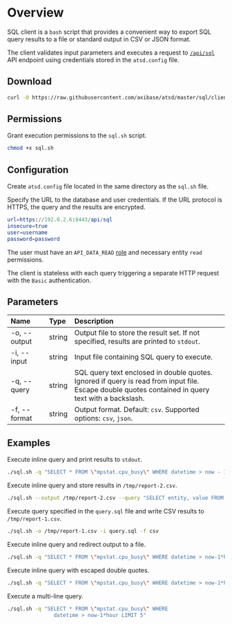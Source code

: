 ﻿# Overview

SQL client is a `bash` script that provides a convenient way to export SQL query results to a file or standard output in CSV or JSON format.

The client validates input parameters and executes a request to [`/api/sql`](../api.md) API endpoint using credentials stored in the `atsd.config` file.

## Download

```bash
curl -O https://raw.githubusercontent.com/axibase/atsd/master/sql/client/sql.sh
```

## Permissions

Grant execution permissions to the `sql.sh` script.

```bash
chmod +x sql.sh
```

## Configuration

Create `atsd.config` file located in the same directory as the `sql.sh` file.

Specify the URL to the database and user credentials. If the URL protocol is HTTPS, the query and the results are encrypted.

```elm
url=https://192.0.2.6:8443/api/sql
insecure=true
user=username
password=password
```

The user must have an `API_DATA_READ` [role](../../administration/user-authorization.md) and necessary entity `read` permissions.

The client is stateless with each query triggering a separate HTTP request with the `Basic` authentication.

## Parameters

| **Name** | **Type** | **Description** |
|:---|:---|:---|
| -o, --output | string | Output file to store the result set. If not specified, results are printed to `stdout`. |
| -i, --input | string | Input file containing SQL query to execute. |
| -q, --query | string | SQL query text enclosed in double quotes. Ignored if query is read from input file. <br>Escape double quotes contained in query text with a backslash.|
| -f, --format | string | Output format. Default: `csv`. Supported options: `csv`, `json`. |

## Examples

Execute inline query and print results to `stdout`.

```bash
./sql.sh -q "SELECT * FROM \"mpstat.cpu_busy\" WHERE datetime > now - 1*minute LIMIT 3"
```

Execute inline query and store results in `/tmp/report-2.csv`.

```bash
./sql.sh --output /tmp/report-2.csv --query "SELECT entity, value FROM \"mpstat.cpu_busy\" WHERE datetime > now - 1*minute LIMIT 3"
```

Execute query specified in the `query.sql` file and write CSV results to `/tmp/report-1.csv`.

```bash
./sql.sh -o /tmp/report-1.csv -i query.sql -f csv
```

Execute inline query and redirect output to a file.

```bash
./sql.sh -q "SELECT * FROM \"mpstat.cpu_busy\" WHERE datetime > now-1*hour LIMIT 2" > /tmp/test.csv
```

Execute inline query with escaped double quotes.

```bash
./sql.sh -q "SELECT * FROM \"mpstat.cpu_busy\" WHERE datetime > now-1*hour LIMIT 5"
```

Execute a multi-line query.

```bash
./sql.sh -q "SELECT * FROM \"mpstat.cpu_busy\" WHERE
               datetime > now-1*hour LIMIT 5"
```
